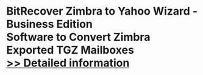 # BitRecover Zimbra to Yahoo Wizard - Business Edition<br />Software to Convert Zimbra Exported TGZ Mailboxes<br />[>> Detailed information](https://secure.shareit.com/shareit/product.html?productid=300810057&affiliateid=200057808)